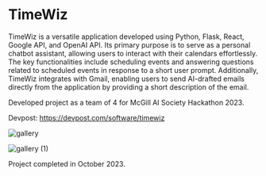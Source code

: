 # TimeWiz

TimeWiz is a versatile application developed using Python, Flask, React, Google API, and OpenAI API. Its primary purpose is to serve as a personal chatbot assistant, allowing users to interact with their calendars effortlessly. The key functionalities include scheduling events and answering questions related to scheduled events in response to a short user prompt. Additionally, TimeWiz integrates with Gmail, enabling users to send AI-drafted emails directly from the application by providing a short description of the email.

Developed project as a team of 4 for McGill AI Society Hackathon 2023. 

Devpost: https://devpost.com/software/timewiz 

![gallery](https://github.com/LeiLiYang/TimeWiz/assets/115513104/4ee8b51c-9dc6-401b-ba38-78a2566a5147)


![gallery (1)](https://github.com/LeiLiYang/TimeWiz/assets/115513104/42e5df47-4a87-4b26-9ccb-b413419d76fc)



Project completed in October 2023.
